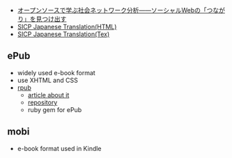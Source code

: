 * [オープンソースで学ぶ社会ネットワーク分析――ソーシャルWebの「つながり」を見つけ出す](http://www.oreilly.co.jp/books/9784873115504/)
* [SICP Japanese Translation(HTML)](http://sicp.iijlab.net/fulltext/xcont.html)
* [SICP Japanese Translation(Tex)](https://github.com/minghai/sicp-pdf)

## ePub
* widely used e-book format
* use XHTML and CSS
* [rpub](http://avdgaag.github.io/rpub/)
  * [article about it](http://arjanvandergaag.nl/blog/introducing-rpub.html)
  * [repository](https://github.com/avdgaag/rpub)
  * ruby gem for ePub

## mobi
* e-book format used in Kindle
